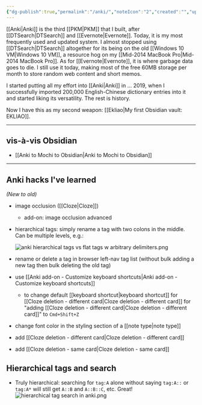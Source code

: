 ```yaml
---
{"dg-publish":true,"permalink":"/anki/","noteIcon":"2","created":"","updated":""}
---
```



[[Anki\|Anki]] is the third [[PKM\|PKM]] that I built, after [[DTSearch\|DTSearch]] and [[Evernote\|Evernote]]. Today, it is my most frequently used and updated system. I almost stopped using [[DTSearch\|DTSearch]] altogether for its being on the old [[Windows 10 VM\|Windows 10 VM]], a resource hog on my [[Mid-2014 MacBook Pro\|Mid-2014 MacBook Pro]]. As for [[Evernote\|Evernote]], it is where garbage data goes to die. I still use it today, making most of the free 60MB storage per month to store random web content and short memos.

I started putting all my effort into [[Anki\|Anki]] in ... 2019, when I successfully imported 200,000 English-Chinese dictionary entries into it and started liking its versatility. The rest is history. 

Now I have this as my second weapon: [[Ekliao\|My first Obsidian vault: EKLIAO]].


---
## vis-à-vis Obsidian
- [[Anki to Mochi to Obsidian\|Anki to Mochi to Obsidian]]

---
## Anki hacks I've learned
*(New to old)*

- image occlusion ([[Cloze\|Cloze]])
	- add-on: image occlusion advanced
- hierarchical tags: simply rename a tag with two colons in the middle. Can be multiple levels, e.g.:

	![anki hierarchical tags vs flat tags w arbitrary delimiters.png](/img/user/_attachments/anki%20hierarchical%20tags%20vs%20flat%20tags%20w%20arbitrary%20delimiters.png)

- rename or delete a tag in browser left-nav tag list (without bulk adding a new tag then bulk deleting the old tag)
- use [[Anki add-on - Customize keyboard shortcuts\|Anki add-on - Customize keyboard shortcuts]]
	- to change default [[keyboard shortcut\|keyboard shortcut]] for [[Cloze deletion - different card\|Cloze deletion - different card]] for "adding [[Cloze deletion - different card\|Cloze deletion - different card]]" to `Cmd+Shift+Z`
- change font color in the styling section of a [[note type\|note type]]
- add [[Cloze deletion - different card\|Cloze deletion - different card]]
- add [[Cloze deletion - same card\|Cloze deletion - same card]]

## Hierarchical tags and search

- Truly hierarchical: searching for `tag:A` alone without saying `tag:A::` or `tag:A*` will still get `A::B` and `A::B::C`, etc. Great!
 ![hierarchical tag search in anki.png](/img/user/_attachments/hierarchical%20tag%20search%20in%20anki.png)
